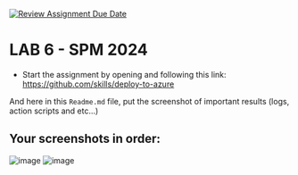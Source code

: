 [![Review Assignment Due Date](https://classroom.github.com/assets/deadline-readme-button-22041afd0340ce965d47ae6ef1cefeee28c7c493a6346c4f15d667ab976d596c.svg)](https://classroom.github.com/a/BcziKx-G)
# LAB 6 - SPM 2024

* Start the assignment by opening and following this link: https://github.com/skills/deploy-to-azure 

And here in this `Readme.md` file, put the screenshot of important results (logs, action scripts and etc...)

## Your screenshots in order:
![image](https://github.com/user-attachments/assets/16417016-04c7-452b-a50a-aa661887cd57)
![image](https://github.com/user-attachments/assets/afa370f5-55c6-4500-919a-7a240a4af758)




